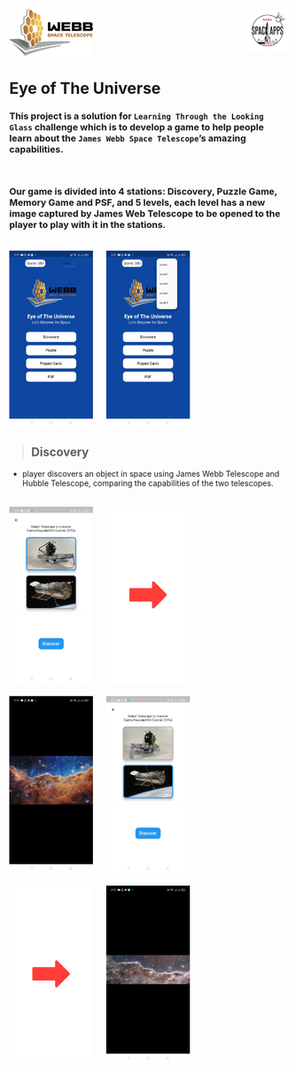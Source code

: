 <img src="client/assets/logo.png"  width="30%">
<img src="client/assets/nasa.jpg"  width="15%" align="right">

<br>

# Eye of The Universe

### This project is a solution for `Learning Through the Looking Glass` challenge which is to develop a game to help people learn about the `James Webb Space Telescope`’s amazing capabilities.

<br>

### Our game is divided into 4 stations: Discovery, Puzzle Game, Memory Game and PSF, and 5 levels, each level has a new image captured by James Web Telescope to be opened to the player to play with it in the stations.

<img src="client/assets/screenshots/01.jpg"  width="30%" style="padding:20px 20px 0px 0;">
<img src="client/assets/screenshots/22.jpg"  width="30%" style="padding:20px 20px 0px 0;">

<br>

> ## Discovery

- player discovers an object in space using James Webb Telescope and Hubble Telescope, comparing the capabilities of the two telescopes.

<img src="client/assets/screenshots/03.jpg"  width="30%" style="padding:20px 20px 0px 0;"> 
<img src="client/assets/right-arrow.png"  width="30%" style="padding:20px 20px 0px 0;"> 
<img src="client/assets/screenshots/04.jpg"  width="30%" style="padding:20px 20px 0px 0;">

<img src="client/assets/screenshots/05.jpg"  width="30%" style="padding:20px 20px 0px 0;"> 
<img src="client/assets/right-arrow.png"  width="30%" style="padding:20px 20px 0px 0;"> 
<img src="client/assets/screenshots/06.jpg"  width="30%" style="padding:20px 20px 0px 0;">
